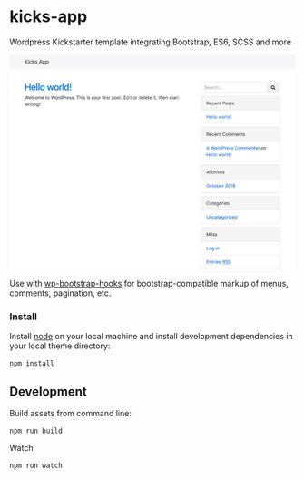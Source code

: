 # kicks-app

Wordpress Kickstarter template integrating Bootstrap, ES6, SCSS and more

![Kicks App](screenshot.png?raw=true "Kicks App Wordpress Theme")

Use with [wp-bootstrap-hooks](https://github.com/rexblack/wp-bootstrap-hooks) for bootstrap-compatible markup of menus, comments, pagination, etc.

### Install

Install [node](https://nodejs.org/en/) on your local machine and install development dependencies in your local theme directory:

```cli
npm install
```

## Development

Build assets from command line:

```
npm run build
```

Watch

```
npm run watch
```